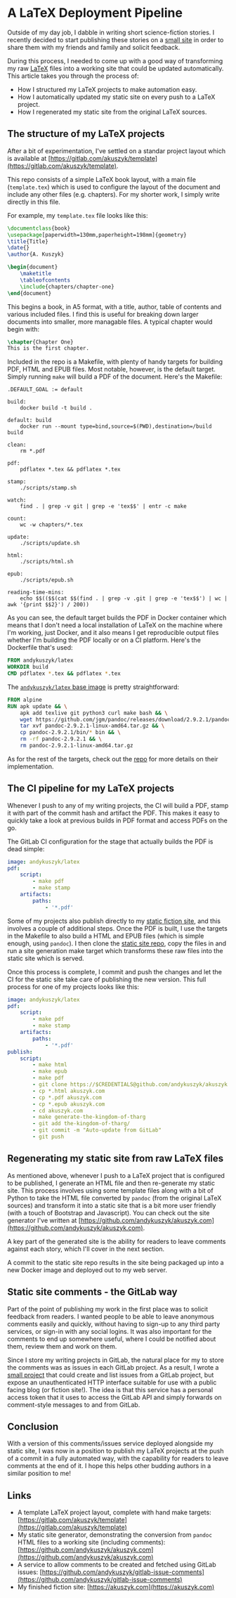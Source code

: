# A LaTeX Deployment Pipeline
Outside of my day job, I dabble in writing short science-fiction stories. I recently decided to start publishing these stories on a [small site](https://akuszyk.com) in order to share them with my friends and family and solicit feedback.

During this process, I needed to come up with a good way of transforming my raw [LaTeX](https://www.latex-project.org/) files into a working site that could be updated automatically. This article takes you through the process of:

* How I structured my LaTeX projects to make automation easy.
* How I automatically updated my static site on every push to a LaTeX project.
* How I regenerated my static site from the original LaTeX sources.

## The structure of my LaTeX projects
After a bit of experimentation, I've settled on a standar project layout which is available at [https://gitlab.com/akuszyk/template](https://gitlab.com/akuszyk/template).

This repo consists of a simple LaTeX book layout, with a main file (`template.tex`) which is used to configure the layout of the document and include any other files (e.g. chapters). For my shorter work, I simply write directly in this file.

For example, my `template.tex` file looks like this:

```latex
\documentclass{book}
\usepackage[paperwidth=130mm,paperheight=198mm]{geometry}
\title{Title}
\date{}
\author{A. Kuszyk}

\begin{document}
    \maketitle
    \tableofcontents
    \include{chapters/chapter-one}
\end{document}
```

This begins a book, in A5 format, with a title, author, table of contents and various included files. I find this is useful for breaking down larger documents into smaller, more managable files. A typical chapter would begin with:

```latex
\chapter{Chapter One}
This is the first chapter.
```

Included in the repo is a Makefile, with plenty of handy targets for building PDF, HTML and EPUB files. Most notable, however, is the default target. Simply running `make` will build a PDF of the document. Here's the Makefile:

```make
.DEFAULT_GOAL := default

build:
    docker build -t build .

default: build
    docker run --mount type=bind,source=$(PWD),destination=/build build

clean:
    rm *.pdf

pdf:
    pdflatex *.tex && pdflatex *.tex

stamp:
    ./scripts/stamp.sh

watch:
    find . | grep -v git | grep -e 'tex$$' | entr -c make

count:
    wc -w chapters/*.tex

update:
    ./scripts/update.sh

html:
    ./scripts/html.sh

epub:
    ./scripts/epub.sh

reading-time-mins:
    echo $$(($$(cat $$(find . | grep -v .git | grep -e 'tex$$') | wc | awk '{print $$2}') / 200))
```

As you can see, the default target builds the PDF in Docker container which means that I don't need a local installation of LaTeX on the machine where I'm working, just Docker, and it also means I get reproducible output files whether I'm building the PDF locally or on a CI platform. Here's the Dockerfile that's used:

```dockerfile
FROM andykuszyk/latex
WORKDIR build
CMD pdflatex *.tex && pdflatex *.tex
```

The [`andykuszyk/latex` base image](https://github.com/andykuszyk/latex) is pretty straightforward:

```dockerfile
FROM alpine 
RUN apk update && \
    apk add texlive git python3 curl make bash && \
    wget https://github.com/jgm/pandoc/releases/download/2.9.2.1/pandoc-2.9.2.1-linux-amd64.tar.gz && \
    tar xvf pandoc-2.9.2.1-linux-amd64.tar.gz && \
    cp pandoc-2.9.2.1/bin/* bin && \
    rm -rf pandoc-2.9.2.1 && \
    rm pandoc-2.9.2.1-linux-amd64.tar.gz 
```

As for the rest of the targets, check out the [repo](https://gitlab.com/akuszyk/template) for more details on their implementation.

## The CI pipeline for my LaTeX projects
Whenever I push to any of my writing projects, the CI will build a PDF, stamp it with part of the commit hash and artifact the PDF. This makes it easy to quickly take a look at previous builds in PDF format and access PDFs on the go.

The GitLab CI configuration for the stage that actually builds the PDF is dead simple:

```yml
image: andykuszyk/latex
pdf:
    script:
        - make pdf
        - make stamp
    artifacts:
        paths:
            - '*.pdf'
```

Some of my projects also publish directly to my [static fiction site](https://akuszyk.com), and this involves a couple of additional steps. Once the PDF is built, I use the targets in the Makefile to also build a HTML and EPUB files (which is simple enough, using `pandoc`). I then clone the [static site repo](https://github.com/andykuszyk/akuszyk.com), copy the files in and run a site generation make target which transforms these raw files into the static site which is served.

Once this process is complete, I commit and push the changes and let the CI for the static site take care of publishing the new version. This full process for one of my projects looks like this:

```yml
image: andykuszyk/latex
pdf:
    script:
        - make pdf
        - make stamp
    artifacts:
        paths:
            - '*.pdf'
publish:
    script:
        - make html
        - make epub
        - make pdf
        - git clone https://$CREDENTIALS@github.com/andykuszyk/akuszyk.com
        - cp *.html akuszyk.com
        - cp *.pdf akuszyk.com
        - cp *.epub akuszyk.com
        - cd akuszyk.com
        - make generate-the-kingdom-of-tharg
        - git add the-kingdom-of-tharg/
        - git commit -m "Auto-update from GitLab"
        - git push
```

## Regenerating my static site from raw LaTeX files
As mentioned above, whenever I push to a LaTeX project that is configured to be published, I generate an HTML file and then re-generate my static site. This process involves using some template files along with a bit of Python to take the HTML file converted by `pandoc` (from the original LaTeX sources) and transform it into a static site that is a bit more user friendly (with a touch of Bootstrap and Javascript). You can check out the site generator I've written at [https://github.com/andykuszyk/akuszyk.com](https://github.com/andykuszyk/akuszyk.com).

A key part of the generated site is the ability for readers to leave comments against each story, which I'll cover in the next section.

A commit to the static site repo results in the site being packaged up into a new Docker image and deployed out to my web server.

## Static site comments - the GitLab way
Part of the point of publishing my work in the first place was to solicit feedback from readers. I wanted people to be able to leave anonymous comments easily and quickly, without having to sign-up to any third party services, or sign-in with any social logins.  It was also important for the comments to end up somewhere useful, where I could be notified about them, review them and work on them.

Since I store my writing projects in GitLab, the natural place for my to store the comments was as issues in each GitLab project. As a result, I wrote a [small project](https://github.com/andykuszyk/gitlab-issue-comments) that could create and list issues from a GitLab project, but expose an unauthenticated HTTP interface suitable for use with a public facing blog (or fiction site!). The idea is that this service has a personal access token that it uses to access the GitLab API and simply forwards on comment-style messages to and from GitLab.

## Conclusion
With a version of this comments/issues service deployed alongside my static site, I was now in a position to publish my LaTeX projects at the push of a commit in a fully automated way, with the capability for readers to leave comments at the end of it. I hope this helps other budding authors in a similar position to me!

## Links
* A template LaTeX project layout, complete with hand make targets: [https://gitlab.com/akuszyk/template](https://gitlab.com/akuszyk/template)
* My static site generator, demonstrating the conversion from `pandoc` HTML files to a working site (including comments): [https://github.com/andykuszyk/akuszyk.com](https://github.com/andykuszyk/akuszyk.com)
* A service to allow comments to be created and fetched using GitLab issues: [https://github.com/andykuszyk/gitlab-issue-comments](https://github.com/andykuszyk/gitlab-issue-comments)
* My finished fiction site: [https://akuszyk.com](https://akuszyk.com)
